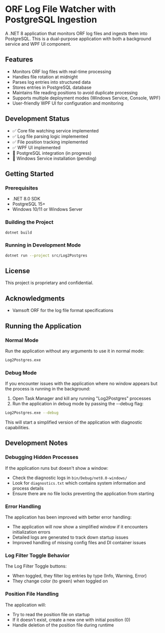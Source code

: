 # ORF Log File Watcher with PostgreSQL Ingestion

A .NET 8 application that monitors ORF log files and ingests them into PostgreSQL. This is a dual-purpose application with both a background service and WPF UI component.

## Features

- Monitors ORF log files with real-time processing
- Handles file rotation at midnight
- Parses log entries into structured data
- Stores entries in PostgreSQL database
- Maintains file reading positions to avoid duplicate processing
- Supports multiple deployment modes (Windows Service, Console, WPF)
- User-friendly WPF UI for configuration and monitoring

## Development Status

- ✅ Core file watching service implemented
- ✅ Log file parsing logic implemented
- ✅ File position tracking implemented
- ✅ WPF UI implemented
- 🔄 PostgreSQL integration (in progress)
- 🔄 Windows Service installation (pending)

## Getting Started

### Prerequisites

- .NET 8.0 SDK
- PostgreSQL 15+
- Windows 10/11 or Windows Server

### Building the Project

```bash
dotnet build
```

### Running in Development Mode

```bash
dotnet run --project src/Log2Postgres
```

## License

This project is proprietary and confidential.

## Acknowledgments

- Vamsoft ORF for the log file format specifications 

## Running the Application

### Normal Mode

Run the application without any arguments to use it in normal mode:

```bash
Log2Postgres.exe
```

### Debug Mode

If you encounter issues with the application where no window appears but the process is running in the background:

1. Open Task Manager and kill any running "Log2Postgres" processes
2. Run the application in debug mode by passing the --debug flag:

```bash
Log2Postgres.exe --debug
```

This will start a simplified version of the application with diagnostic capabilities.

## Development Notes

### Debugging Hidden Processes

If the application runs but doesn't show a window:
- Check the diagnostic logs in `bin/Debug/net8.0-windows/` 
- Look for `diagnostics.txt` which contains system information and process details
- Ensure there are no file locks preventing the application from starting

### Error Handling

The application has been improved with better error handling:
- The application will now show a simplified window if it encounters initialization errors
- Detailed logs are generated to track down startup issues
- Improved handling of missing config files and DI container issues

### Log Filter Toggle Behavior

The Log Filter Toggle buttons:
- When toggled, they filter log entries by type (Info, Warning, Error)
- They change color (to green) when toggled on

### Position File Handling

The application will:
- Try to read the position file on startup
- If it doesn't exist, create a new one with initial position (0)
- Handle deletion of the position file during runtime 